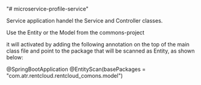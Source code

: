 "# microservice-profile-service" 

Service application handel the Service and Controller classes.

Use the Entity or the Model from the commons-project

it will activated by adding the following annotation on the top of the main class file and point to the package that will be scanned as Entity, as shown below:

@SpringBootApplication
@EntityScan(basePackages = "com.atr.rentcloud.rentcloud_comons.model")